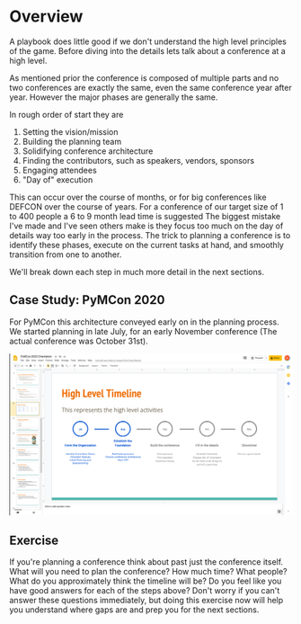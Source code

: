 # Overview 
A playbook does little good if we don't understand the high level principles of the game. Before
diving into the details lets talk about a conference at a high level.

As mentioned prior the conference is composed of multiple parts and no two conferences are
exactly the same, even the same conference year after year. However the major phases are generally
the same.

In rough order of start they are

1. Setting the vision/mission
2. Building the planning team
3. Solidifying conference architecture
4. Finding the contributors, such as speakers, vendors, sponsors
5. Engaging attendees
6. "Day of" execution

This can occur over the course of months, or for big conferences like DEFCON over the course of years.
For a  conference of our target size of 1 to 400 people a 6 to 9 month lead time is suggested
The biggest mistake I've made and I've seen others make is they focus too much on the day
of details way too early in the process. The trick to planning a conference 
is to identify these phases, execute on the current tasks at hand,
and smoothly transition from one to another. 

We'll break down each step in much more detail in the next sections. 

## Case Study: PyMCon 2020
For PyMCon this architecture conveyed early on in the planning process. We started planning
in late July, for an early November conference (The actual conference was October 31st). 

![Architecture!](img/HighLevelArchitecture.png "Slides shared with team")


## Exercise
If you're planning a conference think about past just the conference itself. What will you need
to plan the conference? How much time? What people? What do you approximately think the timeline
will be? Do you feel like you have good answers for each of the steps above? 
Don't worry if you can't answer these questions immediately, but doing this exercise
now will help you understand where gaps are and prep you for the next sections.